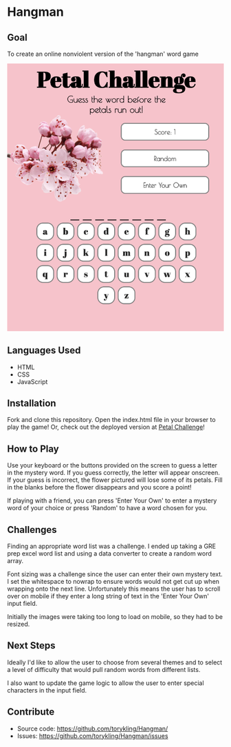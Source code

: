 # Hangman
## Goal

To create an online nonviolent version of the 'hangman' word game

![Petal Challenge Site](img/gamepic.png)
## Languages Used
* HTML
* CSS
* JavaScript

## Installation

Fork and clone this repository. Open the index.html file in your browser to play the game! Or, check out the deployed version at [Petal Challenge](https://torykling.github.io/Hangman/)!

## How to Play

Use your keyboard or the buttons provided on the screen to guess a letter in the mystery word. If you guess correctly, the letter will appear onscreen. If your guess is incorrect, the flower pictured will lose some of its petals. Fill in the blanks before the flower disappears and you score a point!

If playing with a friend, you can press 'Enter Your Own' to enter a mystery word of your choice or press 'Random' to have a word chosen for you.

## Challenges

Finding an appropriate word list was a challenge. I ended up taking a GRE prep excel word list and using a data converter to create a random word array.

Font sizing was a challenge since the user can enter their own mystery text. I set the whitespace to nowrap to ensure words would not get cut up when wrapping onto the next line. Unfortunately this means the user has to scroll over on mobile if they enter a long string of text in the 'Enter Your Own' input field.

Initially the images were taking too long to load on mobile, so they had to be resized.

## Next Steps

Ideally I'd like to allow the user to choose from several themes and to select a level of difficulty that would pull random words from different lists. 

I also want to update the game logic to allow the user to enter special characters in the input field.

## Contribute
* Source code: https://github.com/torykling/Hangman/
* Issues: https://github.com/torykling/Hangman/issues
